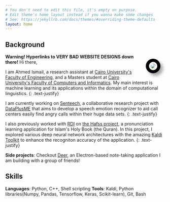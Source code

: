 ```yaml
---
# You don't need to edit this file, it's empty on purpose.
# Edit theme's home layout instead if you wanna make some changes
# See: https://jekyllrb.com/docs/themes/#overriding-theme-defaults
layout: home
---
```

## Background

<img style="float: right; border:10px solid black; border-radius: 50%; margin: 15px; padding: 5px; box-shadow: 8px 8px 10px #aaa;" src="https://media.licdn.com/dms/image/C5103AQEtLL8ar04Ruw/profile-displayphoto-shrink_200_200/0?e=1525453200&v=alpha&t=YdvH25QBIFIBO0ULYyYXThlrQNXyHUl4DwKMgEkZII8">

**Warning! Hyperlinks to VERY BAD WEBSITE DESIGNS down there!**
Hi there,

I am Ahmed Ismail, a research assistant at
[Cairo University's Faculty of Engineering](http://eng.cu.edu.eg/en/),
and a Masters student at [Cairo University's Faculty of Computers and
Informatics](https://www.fci.cu.edu.eg/).
My main interest is machine learning and its applications within the
domain of computational linguistics.
{: .text-justify}

I am currently working on [Senteech](http://www.dataplusme.com/senteech.html),
a collaborative research project with
[DataPlusME](http://www.dataplusme.com/) that aims to develop a speech
emotion recognizer to aid call centers easily find angry calls within
their huge data sets.
{: .text-justify}

I also previously worked with [RDI](http://www.rdi-eg.com/) on
[the Hafss project](http://www.rdi-eg.com/Technologies/speech.htm),
a pronunciation learning application for Islam's Holy Book
(the Quran). In this project, I explored various deep neural network
architectures with the amazing [Kaldi Toolkit](kaldi-asr.org/)
to enhance the recogniton accuracy of the application.
{: .text-justify}

**Side projects**: Checkout [Deer](https://github.com/abahmed/Deer),
an Electron-based note-taking application I am building with a group of
friends!

## Skills
**Languages**: Python, C++, Shell scripting
**Tools**: Kaldi, Python libraries(Numpy, Pandas, Tensorflow, Keras, Scikit-learn), Git, Bash